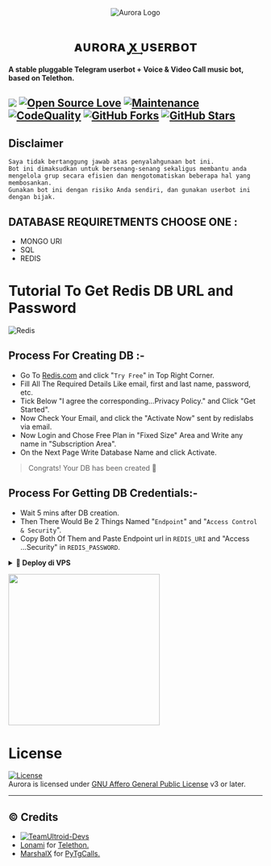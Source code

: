 <p align="center">
  <img src="./resources/extras/logo.jpg" alt="Aurora Logo">
</p>
<h1 align="center">
  <b>ᴀᴜʀᴏʀᴀ ꭙ͢ ᴜsᴇʀʙᴏᴛ</b>
</h1>

<b>A stable pluggable Telegram userbot + Voice & Video Call music bot, based on Telethon.</b>

<a href="https://github.com/muzair04/Aurora-Userbot/commits"> <img src="https://img.shields.io/github/last-commit/muzair04/Aurora-Userbot?color=red&logo=github&logoColor=blue&style=for-the-badge" /></a>
[![Open Source Love](https://badges.frapsoft.com/os/v2/open-source.png?v=103)](https://github.com/muzair04/Aurora-Userbot)
[![Maintenance](https://img.shields.io/badge/Maintained%3F-Yes-blue)](https://GitHub.com/muzair04/Aurora-Userbot/graphs/commit-activity)
[![CodeQuality](https://img.shields.io/codacy/grade/a723cb464d5a4d25be3152b5d71de82d?color=blue&logo=codacy)](https://app.codacy.com/gh/muzair04/Aurora-Userbot/dashboard)
[![GitHub Forks](https://img.shields.io/github/forks/muzair04/Aurora-Userbot?&logo=github)](https://github.com/muzair04/Aurora-Userbot/fork)
[![GitHub Stars](https://img.shields.io/github/stars/muzair04/Aurora-Userbot?&logo=github)](https://github.com/muzair04/Aurora-Userbot/stargazers)
----

## Disclaimer

```
Saya tidak bertanggung jawab atas penyalahgunaan bot ini.
Bot ini dimaksudkan untuk bersenang-senang sekaligus membantu anda
mengelola grup secara efisien dan mengotomatiskan beberapa hal yang membosankan.
Gunakan bot ini dengan risiko Anda sendiri, dan gunakan userbot ini dengan bijak.
```

## DATABASE REQUIRETMENTS CHOOSE ONE :
- MONGO URI
- SQL
- REDIS

# Tutorial To Get Redis DB URL and Password
![Redis](https://img.shields.io/badge/redis-%23DD0031.svg?style=for-the-badge&logo=redis&logoColor=white)

## Process For Creating DB :-   
- Go To [Redis.com](Https://redis.com) and click "`Try Free`" in Top Right Corner.   
- Fill All The Required Details Like email, first and last name, password, etc.   
- Tick Below "I agree the corresponding...Privacy Policy." and Click "Get Started".   
- Now Check Your Email, and click the "Activate Now" sent by redislabs via email.   
- Now Login and Chose Free Plan in "Fixed Size" Area and Write any name in "Subscription Area".   
- On the Next Page Write Database Name and click Activate.   
   
> Congrats! Your DB has been created 🥳   
   
## Process For Getting DB Credentials:-   
- Wait 5 mins after DB creation.   
- Then There Would Be 2 Things Named "`Endpoint`" and "`Access Control & Security`".   
- Copy Both Of Them and Paste Endpoint url in `REDIS_URI` and "Access ...Security" in `REDIS_PASSWORD`.   

<details>
<summary><b>🔗 Deploy di VPS</b></summary>
<br>

### Tutorial Deploy di VPS


 • `git clone https://github.com/muzair04/Aurora-Userbot`

 • `cd Aurora*`

 • `bash installer.sh`

 • `nano .env`
  - isi vars API_ID, API_HASH, MONGO_URI, DAN SESSION
  - Jika sudah 
  - ketik ctrl + S
  - ctrl + X

 • `screen -S aurora`

 • `bash start`

</details>

<p><a href="https://heroku.com/deploy?template=https://github.com/muzair04/Aurora-Userbot"><img src="https://img.shields.io/badge/BUAT DI-HEROKU-aqua?style=plastic&logo=heroku&logoColor=gold"width="300" /></a></p>

</details>

# License
[![License](https://www.gnu.org/graphics/agplv3-155x51.png)](LICENSE)   
Aurora is licensed under [GNU Affero General Public License](https://www.gnu.org/licenses/agpl-3.0.en.html) v3 or later.

---

## © Credits
* [![TeamUltroid-Devs](https://img.shields.io/static/v1?label=Teamultroid&message=devs&color=critical)](https://t.me/UltroidDevs)
* [Lonami](https://github.com/LonamiWebs/) for [Telethon.](https://github.com/LonamiWebs/Telethon)
* [MarshalX](https://github.com/MarshalX) for [PyTgCalls.](https://github.com/MarshalX/tgcalls)